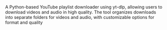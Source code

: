 A Python-based YouTube playlist downloader using yt-dlp, allowing users to download videos and audio in high quality. The tool organizes downloads into separate folders for videos and audio, with customizable options for format and quality
